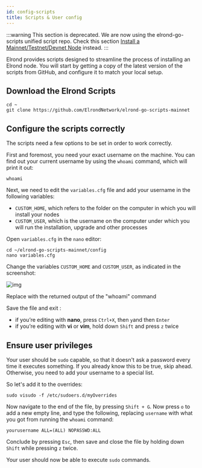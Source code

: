 ```yaml
---
id: config-scripts
title: Scripts & User config
---
```


:::warning
This section is deprecated. We are now using the elrond-go-scripts unified script repo. 
Check this section [Install a Mainnet/Testnet/Devnet Node](/validators/elrond-go-scripts/config-scripts) instead.
:::


Elrond provides scripts designed to streamline the process of installing an Elrond node. You will start by getting a copy of the latest version of the scripts from GitHub, and configure it to match your local setup.

## **Download the Elrond Scripts**

```
cd ~
git clone https://github.com/ElrondNetwork/elrond-go-scripts-mainnet
```

## **Configure the scripts correctly**

The scripts need a few options to be set in order to work correctly.

First and foremost, you need your exact username on the machine. You can find out your current username by using the `whoami` command, which will print it out:

```
whoami
```

Next, we need to edit the `variables.cfg` file and add your username in the following variables:

- `CUSTOM_HOME`, which refers to the folder on the computer in which you will install your nodes
- `CUSTOM_USER`, which is the username on the computer under which you will run the installation, upgrade and other processes

Open `variables.cfg` in the `nano` editor:

```
cd ~/elrond-go-scripts-mainnet/config
nano variables.cfg
```

Change the variables `CUSTOM_HOME` and `CUSTOM_USER`, as indicated in the screenshot:

![img](https://gblobscdn.gitbook.com/assets%2F-LhHlNldCYgbyqXEGXUS%2F-MD9DoWdOc74MmwiD2RQ%2F-MD9EYPoRPkuJCUx1gc9%2FMobaRTE_3oIeHkweXC.png?alt=media&token=efc7b95b-624c-4c9d-b8bd-67690678a462)

Replace <yourusername> with the returned output of the "whoami" command

Save the file and exit :

- if you’re editing with **nano**, press `Ctrl+X`, then `y`and then `Enter`
- if you’re editing with **vi** or **vim**, hold down `Shift` and press `z` twice

## **Ensure user privileges**

Your user should be `sudo` capable, so that it doesn't ask a password every time it executes something. If you already know this to be true, skip ahead. Otherwise, you need to add your username to a special list.

So let's add it to the overrides:

```
sudo visudo -f /etc/sudoers.d/myOverrides
```

Now navigate to the end of the file, by pressing `Shift + G`. Now press `o` to add a new empty line, and type the following, replacing `username` with what you got from running the `whoami` command:

```
yourusername ALL=(ALL) NOPASSWD:ALL
```

Conclude by pressing `Esc`, then save and close the file by holding down `Shift` while pressing `z` twice.

Your user should now be able to execute `sudo` commands.
